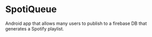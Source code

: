 # SpotiQueue
Android app that allows many users to publish to a firebase DB that generates a Spotify playlist.
